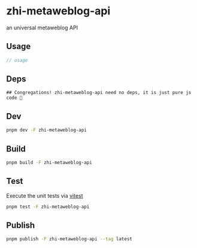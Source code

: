 # zhi-metaweblog-api

an universal metaweblog API

## Usage

```js
// usage
```

## Deps

```
## Congregations! zhi-metaweblog-api need no deps, it is just pure js code 🎉
```

## Dev

```bash
pnpm dev -F zhi-metaweblog-api
```

## Build

```bash
pnpm build -F zhi-metaweblog-api
```

## Test

Execute the unit tests via [vitest](https://vitest.dev)

```bash
pnpm test -F zhi-metaweblog-api
```

## Publish

```bash
pnpm publish -F zhi-metaweblog-api --tag latest
```